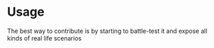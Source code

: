 # Usage

The best way to contribute is by starting to battle-test it
and expose all kinds of real life scenarios
